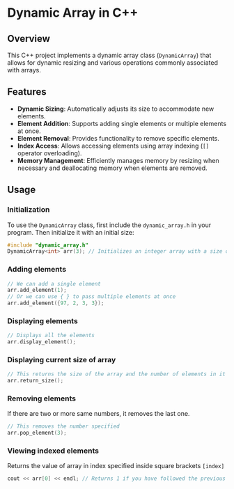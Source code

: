# Dynamic Array in C++

## Overview

This C++ project implements a dynamic array class (`DynamicArray`) that allows for dynamic resizing and various operations commonly associated with arrays.

## Features

- **Dynamic Sizing**: Automatically adjusts its size to accommodate new elements.
- **Element Addition**: Supports adding single elements or multiple elements at once.
- **Element Removal**: Provides functionality to remove specific elements.
- **Index Access**: Allows accessing elements using array indexing (`[]` operator overloading).
- **Memory Management**: Efficiently manages memory by resizing when necessary and deallocating memory when elements are removed.

## Usage

### Initialization

To use the `DynamicArray` class, first include the `dynamic_array.h` in your program. Then initialize it with an initial size:

```cpp
#include "dynamic_array.h"
DynamicArray<int> arr(3); // Initializes an integer array with a size of 3
```

### Adding elements

```cpp
// We can add a single element
arr.add_element(1);
// Or we can use { } to pass multiple elements at once
arr.add_element({97, 2, 3, 3});
```

### Displaying elements

```cpp
// Displays all the elements
arr.display_element();
```

### Displaying current size of array

```cpp
// This returns the size of the array and the number of elements in it
arr.return_size();
```

### Removing elements

If there are two or more same numbers, it removes the last one.

```cpp
// This removes the number specified
arr.pop_element(3);
```

### Viewing indexed elements

Returns the value of array in index specified inside square brackets `[index]`

```cpp
cout << arr[0] << endl; // Returns 1 if you have followed the previous steps
```
